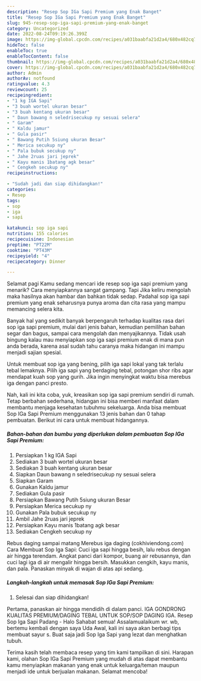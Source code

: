```yaml
---
description: "Resep Sop IGa Sapi Premium yang Enak Banget"
title: "Resep Sop IGa Sapi Premium yang Enak Banget"
slug: 945-resep-sop-iga-sapi-premium-yang-enak-banget
category: Uncategorized
date: 2022-08-24T09:19:26.399Z
image: https://img-global.cpcdn.com/recipes/a031baabfa21d2a4/680x482cq70/sop-iga-sapi-premium-foto-resep-utama.jpg
hideToc: false
enableToc: true
enableTocContent: false
thumbnail: https://img-global.cpcdn.com/recipes/a031baabfa21d2a4/680x482cq70/sop-iga-sapi-premium-foto-resep-utama.jpg
cover: https://img-global.cpcdn.com/recipes/a031baabfa21d2a4/680x482cq70/sop-iga-sapi-premium-foto-resep-utama.jpg
author: Admin
authorAv: notfound
ratingvalue: 4.3
reviewcount: 25
recipeingredient:
- "1 kg IGA Sapi"
- "3 buah wortel ukuran besar"
- "3 buah kentang ukuran besar"
- " Daun bawang n seledrisecukup ny sesuai selera"
- " Garam"
- " Kaldu jamur"
- " Gula pasir"
- " Bawang Putih 5siung ukuran Besar"
- " Merica secukup ny"
- " Pala bubuk secukup ny"
- " Jahe 2ruas jari jeprek"
- " Kayu manis 1batang agk besar"
- " Cengkeh secukup ny"
recipeinstructions:

- "Sudah jadi dan siap dihidangkan!"
categories:
- Resep
tags:
- sop
- iga
- sapi

katakunci: sop iga sapi 
nutrition: 155 calories
recipecuisine: Indonesian
preptime: "PT22M"
cooktime: "PT43M"
recipeyield: "4"
recipecategory: Dinner

---
```



Selamat pagi Kamu sedang mencari ide resep sop iga sapi premium yang menarik? Cara menyiapkannya sangat gampang. Tapi Jika keliru mengolah maka hasilnya akan hambar dan bahkan tidak sedap. Padahal sop iga sapi premium yang enak seharusnya punya aroma dan cita rasa yang mampu memancing selera kita.


Banyak hal yang sedikit banyak berpengaruh terhadap kualitas rasa dari sop iga sapi premium, mulai dari jenis bahan, kemudian pemilihan bahan segar dan bagus, sampai cara mengolah dan menyajikannya. Tidak usah bingung kalau mau menyiapkan sop iga sapi premium enak di mana pun anda berada, karena asal sudah tahu caranya maka hidangan ini mampu menjadi sajian spesial.

Untuk membuat sop iga yang bening, pilih iga sapi lokal yang tak terlalu tebal lemaknya. Pilih iga sapi yang berdaging tebal, potongan shor ribs agar mendapat kuah sop yang gurih. Jika ingin menyingkat waktu bisa merebus iga dengan panci presto.


Nah, kali ini kita coba, yuk, kreasikan sop iga sapi premium sendiri di rumah. Tetap berbahan sederhana, hidangan ini bisa memberi manfaat dalam membantu menjaga kesehatan tubuhmu sekeluarga. Anda bisa membuat Sop IGa Sapi Premium menggunakan 13 jenis bahan dan 0 tahap pembuatan. Berikut ini cara untuk membuat hidangannya.

<!--inarticleads1-->

##### Bahan-bahan dan bumbu yang diperlukan dalam pembuatan Sop IGa Sapi Premium:

1. Persiapkan 1 kg IGA Sapi
1. Sediakan 3 buah wortel ukuran besar
1. Sediakan 3 buah kentang ukuran besar
1. Siapkan  Daun bawang n seledrisecukup ny sesuai selera
1. Siapkan  Garam
1. Gunakan  Kaldu jamur
1. Sediakan  Gula pasir
1. Persiapkan  Bawang Putih 5siung ukuran Besar
1. Persiapkan  Merica secukup ny
1. Gunakan  Pala bubuk secukup ny
1. Ambil  Jahe 2ruas jari jeprek
1. Persiapkan  Kayu manis 1batang agk besar
1. Sediakan  Cengkeh secukup ny


Rebus daging sampai matang Merebus iga daging (cokhiviendong.com) Cara Membuat Sop Iga Sapi: Cuci iga sapi hingga besih, lalu rebus dengan air hingga terendam. Angkat panci dari kompor, buang air rebusannya, dan cuci lagi iga di air mengalir hingga bersih. Masukkan cengkih, kayu manis, dan pala. Panaskan minyak di wajan di atas api sedang. 

<!--inarticleads2-->

##### Langkah-langkah untuk memasak Sop IGa Sapi Premium:


1. Selesai dan siap dihidangkan!

Pertama, panaskan air hingga mendidih di dalam panci. IGA GONDRONG KUALITAS PREMIUM/DAGING TEBAL UNTUK SOP/SOP DAGING IGA. Resep Sop Iga Sapi Padang - Halo Sahabat semua! Assalamualaikum wr. wb, bertemu kembali dengan saya Uda Awal, kali ini saya akan berbagi tips membuat sayur s. Buat saja jadi Sop Iga Sapi yang lezat dan menghatkan tubuh. 

Terima kasih telah membaca resep yang tim kami tampilkan di sini. Harapan kami, olahan Sop IGa Sapi Premium yang mudah di atas dapat membantu kamu menyiapkan makanan yang enak untuk keluarga/teman maupun menjadi ide untuk berjualan makanan. Selamat mencoba!
